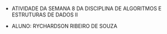 - ATIVIDADE DA SEMANA 8 DA DISCIPLINA DE ALGORITMOS E ESTRUTURAS DE DADOS II

- ALUNO: RYCHARDSON RIBEIRO DE SOUZA
